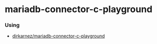 mariadb-connector-c-playground
==============================
### Using
- [dirkarnez/mariadb-connector-c-playground](https://github.com/dirkarnez/mariadb-connector-c-playground)
